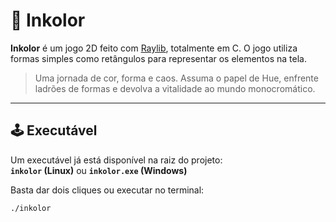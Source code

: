 # 🎨 Inkolor

**Inkolor** é um jogo 2D feito com [Raylib](https://www.raylib.com/), totalmente em C. O jogo utiliza formas simples como retângulos para representar os elementos na tela.

> Uma jornada de cor, forma e caos. Assuma o papel de Hue, enfrente ladrões de formas e devolva a vitalidade ao mundo monocromático.

---

## 🕹️ Executável

Um executável já está disponível na raiz do projeto:  
**`inkolor` (Linux)** ou **`inkolor.exe` (Windows)**

Basta dar dois cliques ou executar no terminal:

```bash
./inkolor

